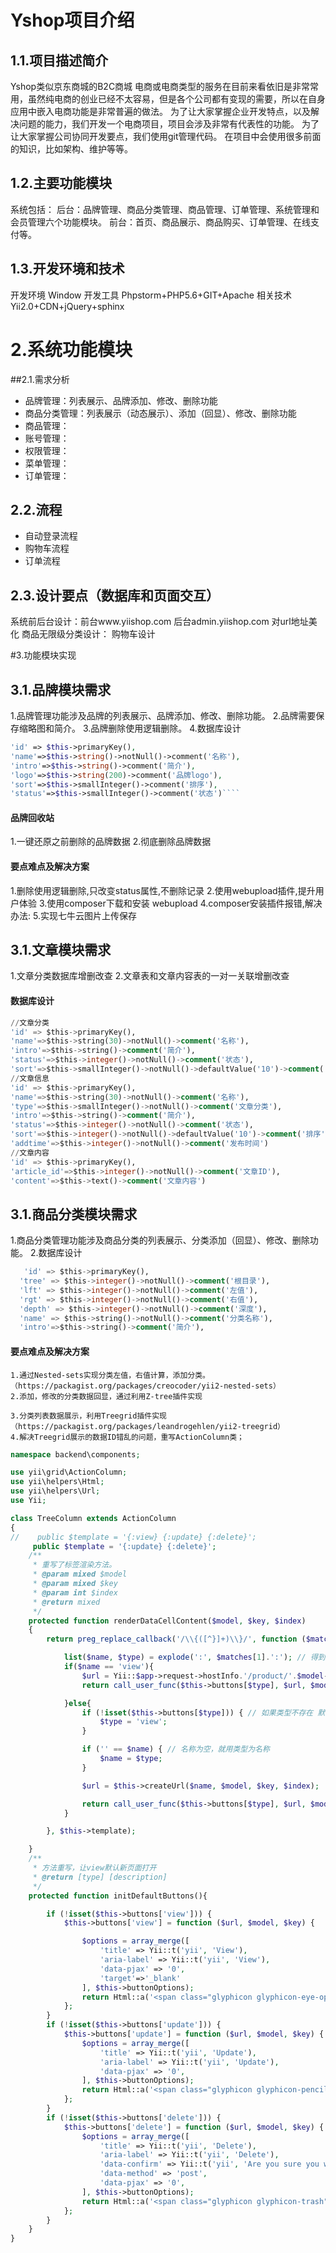 # Yshop项目介绍

## 1.1.项目描述简介
  Yshop类似京东商城的B2C商城 
  电商或电商类型的服务在目前来看依旧是非常常用，虽然纯电商的创业已经不太容易，但是各个公司都有变现的需要，所以在自身应用中嵌入电商功能是非常普遍的做法。
  为了让大家掌握企业开发特点，以及解决问题的能力，我们开发一个电商项目，项目会涉及非常有代表性的功能。
  为了让大家掌握公司协同开发要点，我们使用git管理代码。
  在项目中会使用很多前面的知识，比如架构、维护等等。
## 1.2.主要功能模块
   系统包括：
   后台：品牌管理、商品分类管理、商品管理、订单管理、系统管理和会员管理六个功能模块。
   前台：首页、商品展示、商品购买、订单管理、在线支付等。
## 1.3.开发环境和技术
   开发环境	Window
   开发工具	Phpstorm+PHP5.6+GIT+Apache
   相关技术	Yii2.0+CDN+jQuery+sphinx 
# 2.系统功能模块
##2.1.需求分析
- 品牌管理：列表展示、品牌添加、修改、删除功能
- 商品分类管理：列表展示（动态展示）、添加（回显）、修改、删除功能
- 商品管理：
- 账号管理：
- 权限管理：
- 菜单管理：
- 订单管理：
## 2.2.流程
  - 自动登录流程
  - 购物车流程
  - 订单流程
## 2.3.设计要点（数据库和页面交互）
  系统前后台设计：前台www.yiishop.com 后台admin.yiishop.com 对url地址美化
  商品无限级分类设计：
  购物车设计
 
#3.功能模块实现
## 3.1.品牌模块需求
 1.品牌管理功能涉及品牌的列表展示、品牌添加、修改、删除功能。
 2.品牌需要保存缩略图和简介。
 3.品牌删除使用逻辑删除。
 4.数据库设计
 ```php
'id' => $this->primaryKey(),
'name'=>$this->string()->notNull()->comment('名称'),
'intro'=>$this->string()->comment('简介'),
'logo'=>$this->string(200)->comment('品牌logo'),
'sort'=>$this->smallInteger()->comment('排序'),
'status'=>$this->smallInteger()->comment('状态')````
```
#### 品牌回收站
  1.一键还原之前删除的品牌数据
  2.彻底删除品牌数据
#### 要点难点及解决方案
 1.删除使用逻辑删除,只改变status属性,不删除记录
 2.使用webupload插件,提升用户体验
 3.使用composer下载和安装 webupload
 4.composer安装插件报错,解决办法:
 5.实现七牛云图片上传保存
 
 ## 3.1.文章模块需求
 1.文章分类数据库增删改查
 2.文章表和文章内容表的一对一关联增删改查
 #### 数据库设计
 ```sql
 //文章分类
'id' => $this->primaryKey(),
'name'=>$this->string(30)->notNull()->comment('名称'),
'intro'=>$this->string()->comment('简介'),
'status'=>$this->integer()->notNull()->comment('状态'),
'sort'=>$this->smallInteger()->notNull()->defaultValue('10')->comment('排序'),
//文章信息
'id' => $this->primaryKey(),
'name'=>$this->string(30)->notNull()->comment('名称'),
'type'=>$this->smallInteger()->notNull()->comment('文章分类'),
'intro'=>$this->string()->comment('简介'),
'status'=>$this->integer()->notNull()->comment('状态'),
'sort'=>$this->integer()->notNull()->defaultValue('10')->comment('排序'),
'addtime'=>$this->integer()->notNull()->comment('发布时间')
//文章内容
 'id' => $this->primaryKey(),
'article_id'=>$this->integer()->notNull()->comment('文章ID'),
'content'=>$this->text()->comment('文章内容')

```
 ## 3.1.商品分类模块需求
  1.商品分类管理功能涉及商品分类的列表展示、分类添加（回显）、修改、删除功能。
  2.数据库设计
  ```sql
     'id' => $this->primaryKey(),
    'tree' => $this->integer()->notNull()->comment('根目录'),
    'lft' => $this->integer()->notNull()->comment('左值'),
    'rgt' => $this->integer()->notNull()->comment('右值'),
    'depth' => $this->integer()->notNull()->comment('深度'),
    'name' => $this->string()->notNull()->comment('分类名称'),
    'intro'=>$this->string()->comment('简介'),
```
#### 要点难点及解决方案
    1.通过Nested-sets实现分类左值，右值计算，添加分类。
    （https://packagist.org/packages/creocoder/yii2-nested-sets）
    2.添加，修改的分类数据回显，通过利用Z-tree插件实现
    
    3.分类列表数据展示，利用Treegrid插件实现
    （https://packagist.org/packages/leandrogehlen/yii2-treegrid）
    4.解决Treegrid展示的数据ID错乱的问题，重写ActionColumn类；
```php
namespace backend\components;

use yii\grid\ActionColumn;
use yii\helpers\Html;
use yii\helpers\Url;
use Yii;

class TreeColumn extends ActionColumn
{
//    public $template = '{:view} {:update} {:delete}';
     public $template = '{:update} {:delete}';
    /**
     * 重写了标签渲染方法。
     * @param mixed $model
     * @param mixed $key
     * @param int $index
     * @return mixed
     */
    protected function renderDataCellContent($model, $key, $index)
    {
        return preg_replace_callback('/\\{([^}]+)\\}/', function ($matches) use ($model, $key, $index) {

            list($name, $type) = explode(':', $matches[1].':'); // 得到按钮名和类型
            if($name == 'view'){
                $url = Yii::$app->request->hostInfo.'/product/'.$model->id.'.html';
                return call_user_func($this->buttons[$type], $url, $model, $key,$options=['target'=>'_blank']);

            }else{
                if (!isset($this->buttons[$type])) { // 如果类型不存在 默认为view
                    $type = 'view';
                }

                if ('' == $name) { // 名称为空，就用类型为名称
                    $name = $type;
                }

                $url = $this->createUrl($name, $model, $key, $index);

                return call_user_func($this->buttons[$type], $url, $model, $key);
            }

        }, $this->template);

    }
    /**
     * 方法重写，让view默认新页面打开
     * @return [type] [description]
     */
    protected function initDefaultButtons(){

        if (!isset($this->buttons['view'])) {
            $this->buttons['view'] = function ($url, $model, $key) {

                $options = array_merge([
                    'title' => Yii::t('yii', 'View'),
                    'aria-label' => Yii::t('yii', 'View'),
                    'data-pjax' => '0',
                    'target'=>'_blank'
                ], $this->buttonOptions);
                return Html::a('<span class="glyphicon glyphicon-eye-open"></span>', '/goods-category/view?id='.$model->id, $options);
            };
        }
        if (!isset($this->buttons['update'])) {
            $this->buttons['update'] = function ($url, $model, $key) {
                $options = array_merge([
                    'title' => Yii::t('yii', 'Update'),
                    'aria-label' => Yii::t('yii', 'Update'),
                    'data-pjax' => '0',
                ], $this->buttonOptions);
                return Html::a('<span class="glyphicon glyphicon-pencil"></span>', '/goods-caetgory/update?id='.$model->id, $options);
            };
        }
        if (!isset($this->buttons['delete'])) {
            $this->buttons['delete'] = function ($url, $model, $key) {
                $options = array_merge([
                    'title' => Yii::t('yii', 'Delete'),
                    'aria-label' => Yii::t('yii', 'Delete'),
                    'data-confirm' => Yii::t('yii', 'Are you sure you want to delete this item?'),
                    'data-method' => 'post',
                    'data-pjax' => '0',
                ], $this->buttonOptions);
                return Html::a('<span class="glyphicon glyphicon-trash"></span>', '/goods-caetgory/delete?id='.$model->id, $options);
            };
        }
    }
}
```
 